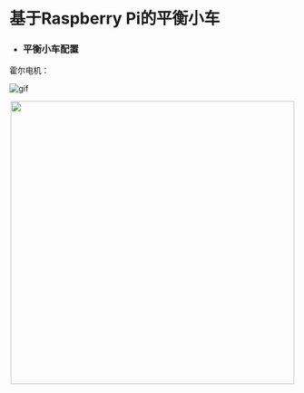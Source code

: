 基于Raspberry Pi的平衡小车
=====================================================================================
* ### 平衡小车配置 ###
霍尔电机：

![gif](https://github.com/jss367/antools/blob/gh-pages-2.3.4/assets/images/cat.gif)

<div align=center><img width="500" src="https://user-images.githubusercontent.com/98397090/215257721-b984e29a-3092-4523-ac41-5387e54c9eee.mp4"/></div>
